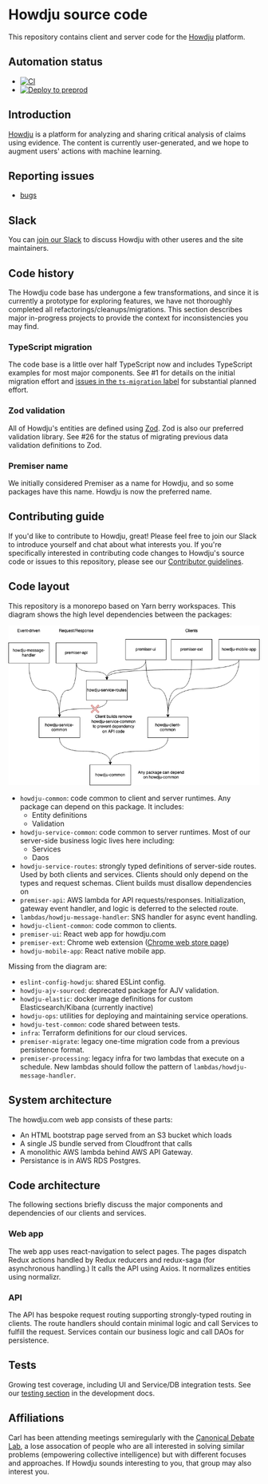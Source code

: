 # Howdju source code

This repository contains client and server code for the [Howdju](https://www.howdju.com) platform.

## Automation status

- [![CI](https://github.com/Howdju/howdju/actions/workflows/ci.yml/badge.svg?branch=master&event=push)](https://github.com/Howdju/howdju/actions/workflows/ci.yml)
- [![Deploy to preprod](https://github.com/Howdju/howdju/actions/workflows/deploy-preprod.yml/badge.svg?branch=master&event=workflow_run)](https://github.com/Howdju/howdju/actions/workflows/deploy-preprod.yml)

## Introduction

[Howdju](https://www.howdju.com) is a platform for analyzing and sharing critical analysis of
claims using evidence. The content is currently user-generated, and we hope to augment users'
actions with machine learning.

## Reporting issues

- [bugs](https://github.com/Howdju/howdju/labels/bug)

## Slack

You can [join our
Slack](https://join.slack.com/t/howdju/shared_invite/zt-1qbfzlfsj-YRswgQ5RCLDHelef6ya6xg) to discuss
Howdju with other useres and the site maintainers.

## Code history

The Howdju code base has undergone a few transformations, and since it is currently a prototype for
exploring features, we have not thoroughly completed all refactorings/cleanups/migrations. This
section describes major in-progress projects to provide the context for inconsistencies you may find.

### TypeScript migration

The code base is a little over half TypeScript now and includes TypeScript examples for most major
components. See #1 for details on the initial migration effort and [issues in the `ts-migration`
label](https://github.com/Howdju/howdju/labels/ts-migration) for substantial planned effort.

### Zod validation

All of Howdju's entities are defined using [Zod](https://zod.dev/). Zod is also our preferred
validation library. See #26 for the status of migrating previous data validation definitions to Zod.

### Premiser name

We initially considered Premiser as a name for Howdju, and so some packages have this name. Howdju
is now the preferred name.

## Contributing guide

If you'd like to contribute to Howdju, great! Please feel free to join our Slack to introduce
yourself and chat about what interests you. If you're specifically interested in contributing code
changes to Howdju's source code or issues to this repository, please see our [Contributor guidelines](https://github.com/Howdju/howdju/blob/master/CONTRIBUTING.md).

## Code layout

This repository is a monorepo based on Yarn berry workspaces. This diagram shows the high level
dependencies between the packages:

![package dependency diagram](https://raw.githubusercontent.com/Howdju/howdju/master/docs/Howdju%20Monorepo%20Package%20Dependencies.drawio.png?token=GHSAT0AAAAAABYMGSPWSANRYRI5BMRJO35YZAAGEQA)

- `howdju-common`: code common to client and server runtimes. Any package can depend on this
  package. It includes:
  - Entity definitions
  - Validation
- `howdju-service-common`: code common to server runtimes. Most of our server-side business logic
  lives here including:
  - Services
  - Daos
- `howdju-service-routes`: strongly typed definitions of server-side routes. Used by both clients
  and services. Clients should only depend on the types and request schemas. Client builds must
  disallow dependencies on
- `premiser-api`: AWS lambda for API requests/responses. Initialization, gateway event handler, and
  logic is deferred to the selected route.
- `lambdas/howdju-message-handler`: SNS handler for async event handling.
- `howdju-client-common`: code common to clients.
- `premiser-ui`: React web app for howdju.com
- `premiser-ext`: Chrome web extension ([Chrome web store
  page](https://chrome.google.com/webstore/detail/howdju-extension/gijlmlebhfiglpgdlgphbmaamhkchoei/))
- `howdju-mobile-app`: React native mobile app.

Missing from the diagram are:

- `eslint-config-howdju`: shared ESLint config.
- `howdju-ajv-sourced`: deprecated package for AJV validation.
- `howdju-elastic`: docker image definitions for custom Elasticsearch/Kibana (currently inactive)
- `howdju-ops`: utilities for deploying and maintaining service operations.
- `howdju-test-common`: code shared between tests.
- `infra`: Terraform definitions for our cloud services.
- `premiser-migrate`: legacy one-time migration code from a previous persistence format.
- `premiser-processing`: legacy infra for two lambdas that execute on a schedule. New lambdas should
  follow the pattern of `lambdas/howdju-message-handler`.

## System architecture

The howdju.com web app consists of these parts:

- An HTML bootstrap page served from an S3 bucket which loads
- A single JS bundle served from Cloudfront that calls
- A monolithic AWS lambda behind AWS API Gateway.
- Persistance is in AWS RDS Postgres.

## Code architecture

The following sections briefly discuss the major components and dependencies of our clients and services.

### Web app

The web app uses react-navigation to select pages. The pages dispatch Redux actions handled by Redux
reducers and redux-saga (for asynchronous handling.) It calls the API using Axios. It normalizes entities using
normalizr.

### API

The API has bespoke request routing supporting strongly-typed routing in clients. The route handlers
should contain minimal logic and call Services to fulfill the request. Services contain our business
logic and call DAOs for persistence.

## Tests

Growing test coverage, including UI and Service/DB integration tests. See our [testing
section](https://github.com/Howdju/howdju/blob/master/docs/Development.md#testing) in the
development docs.

## Affiliations

Carl has been attending meetings semiregularly with the [Canonical Debate
Lab](https://canonicaldebatelab.com/), a lose assocation of people who are all interested in solving
similar problems (empowering collective intelligence) but with different focuses and approaches. If
Howdju sounds interesting to you, that group may also interest you.
